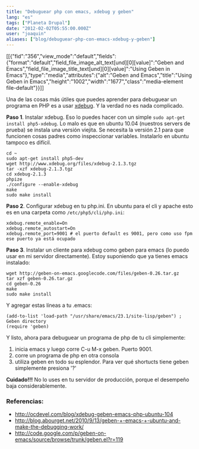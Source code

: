 ```yaml
---
title: "Debuguear php con emacs, xdebug y geben"
lang: "es"
tags: ["Planeta Drupal"]
date: "2012-02-02T05:55:00.000Z"
user: "joaquin"
aliases: ["blog/debuguear-php-con-emacs-xdebug-y-geben"]
---
```


<p>[[{"fid":"356","view_mode":"default","fields":{"format":"default","field_file_image_alt_text[und][0][value]":"Geben and Emacs","field_file_image_title_text[und][0][value]":"Using Geben in Emacs"},"type":"media","attributes":{"alt":"Geben and Emacs","title":"Using Geben in Emacs","height":"1002","width":"1677","class":"media-element file-default"}}]]</p>

Una de las cosas más útiles que puedes aprender para debuguear un programa en PHP es a usar [xdebug](http://www.xdebug.org/). Y la verdad no es nada complicado.

__Paso 1__. Instalar xdebug. Eso lo puedes hacer con un simple `sudo apt-get install php5-xdebug`. Lo malo es que en ubuntu 10.04 (nuestros servers de prueba) se instala una versión viejita. Se necesita la versión 2.1 para que funcionen cosas padres como inspeccionar variables. Instalarlo en ubuntu tampoco es difícil.

    cd ~
    sudo apt-get install php5-dev
    wget http://www.xdebug.org/files/xdebug-2.1.3.tgz
    tar -xzf xdebug-2.1.3.tgz
    cd xdebug-2.1.3
    phpize
    ./configure --enable-xdebug
    make
    sudo make install

__Paso 2__. Configurar xdebug en tu php.ini. En ubuntu para el cli y apache esto es en una carpeta como `/etc/php5/cli/php.ini`:

    xdebug.remote_enable=On
    xdebug.remote_autostart=On
    xdebug.remote_port=9001 # el puerto default es 9001, pero como uso fpm ese puerto ya está ocupado

__Paso 3__. Instalar un cliente para xdebug como geben para emacs (lo puedo usar en mi servidor directamente). Estoy suponiendo que ya tienes emacs instalado:

    wget http://geben-on-emacs.googlecode.com/files/geben-0.26.tar.gz
    tar xzf geben-0.26.tar.gz
    cd geben-0.26
    make
    sudo make install

Y agregar estas líneas a tu .emacs:

    (add-to-list 'load-path "/usr/share/emacs/23.1/site-lisp/geben") ; Geben directory
    (require 'geben)

Y listo, ahora para debuguear un programa de php de tu cli simplemente:

1. inicia emacs y luego corre C-u M-x geben. Puerto 9001.
2. corre un programa de php en otra consola
3. utiliza geben en todo su esplendor. Para ver qué shortucts tiene geben simplemente presiona '?'

__Cuidado!!!__ No lo uses en tu servidor de producción, porque el desempeño baja considerablemente.

### Referencias:

- http://ocdevel.com/blog/xdebug-geben-emacs-php-ubuntu-104
- http://blog.abourget.net/2010/9/13/geben-+-emacs-+-ubuntu-and-make-the-debugging-work/
- http://code.google.com/p/geben-on-emacs/source/browse/trunk/geben.el?r=119